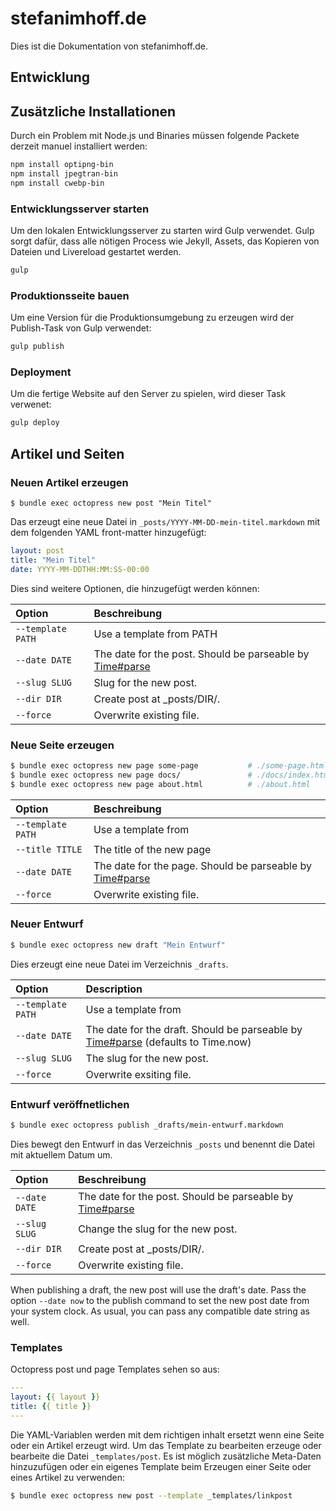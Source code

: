 # stefanimhoff.de

Dies ist die Dokumentation von stefanimhoff.de.

## Entwicklung

## Zusätzliche Installationen

Durch ein Problem mit Node.js und Binaries müssen folgende Packete derzeit manuel installiert werden:

```sh
npm install optipng-bin
npm install jpegtran-bin
npm install cwebp-bin
```

### Entwicklungsserver starten

Um den lokalen Entwicklungsserver zu starten wird Gulp verwendet. Gulp sorgt dafür, dass alle nötigen Process wie Jekyll, Assets, das Kopieren von Dateien und Livereload gestartet werden.

```sh
gulp
```

### Produktionsseite bauen

Um eine Version für die Produktionsumgebung zu erzeugen wird der Publish-Task von Gulp verwendet:

```sh
gulp publish
```

### Deployment

Um die fertige Website auf den Server zu spielen, wird dieser Task verwenet:

```sh
gulp deploy
```

## Artikel und Seiten

### Neuen Artikel erzeugen

    $ bundle exec octopress new post "Mein Titel"

Das erzeugt eine neue Datei in `_posts/YYYY-MM-DD-mein-titel.markdown` mit dem folgenden YAML front-matter hinzugefügt:

```yaml
layout: post
title: "Mein Titel"
date: YYYY-MM-DDTHH:MM:SS-00:00
```

Dies sind weitere Optionen, die hinzugefügt werden können:

| Option               | Beschreibung                            |
|:---------------------|:----------------------------------------|
| `--template PATH`    | Use a template from PATH                |
| `--date DATE`        | The date for the post. Should be parseable by [Time#parse](http://ruby-doc.org/stdlib-2.1.0/libdoc/time/rdoc/Time.html#method-i-parse) |
| `--slug SLUG`        | Slug for the new post.                  |
| `--dir DIR`          | Create post at _posts/DIR/.             |
| `--force`            | Overwrite existing file.                |


### Neue Seite erzeugen

```sh
$ bundle exec octopress new page some-page           # ./some-page.html
$ bundle exec octopress new page docs/               # ./docs/index.html
$ bundle exec octopress new page about.html          # ./about.html
```

| Option               | Beschreibung                            |
|:---------------------|:----------------------------------------|
| `--template PATH`    | Use a template from <path>              |
| `--title TITLE`      | The title of the new page               |
| `--date DATE`        | The date for the page. Should be parseable by [Time#parse](http://ruby-doc.org/stdlib-2.1.0/libdoc/time/rdoc/Time.html#method-i-parse) |
| `--force`            | Overwrite existing file.                |


### Neuer Entwurf

```sh
$ bundle exec octopress new draft "Mein Entwurf"
```

Dies erzeugt eine neue Datei im Verzeichnis `_drafts`.

| Option             | Description                               |
|:-------------------|:------------------------------------------|
| `--template PATH`    | Use a template from <path>              |
| `--date DATE`      | The date for the draft. Should be parseable by [Time#parse](http://ruby-doc.org/stdlib-2.1.0/libdoc/time/rdoc/Time.html#method-i-parse) (defaults to Time.now) |
| `--slug SLUG`      | The slug for the new post.                |
| `--force`          | Overwrite exsiting file.                  |

### Entwurf veröffnetlichen

```sh
$ bundle exec octopress publish _drafts/mein-entwurf.markdown
```

Dies bewegt den Entwurf in das Verzeichnis `_posts` und benennt die Datei mit aktuellem Datum um.

| Option             | Beschreibung                              |
|:-------------------|:------------------------------------------|
| `--date DATE`      | The date for the post. Should be parseable by [Time#parse](http://ruby-doc.org/stdlib-2.1.0/libdoc/time/rdoc/Time.html#method-i-parse) |
| `--slug SLUG`      | Change the slug for the new post.         |
| `--dir DIR`        | Create post at _posts/DIR/.               |
| `--force`          | Overwrite existing file.                  |

When publishing a draft, the new post will use the draft's date. Pass the option `--date now` to the publish command to set the new post date from your system clock. As usual, you can pass any compatible date string as well.

### Templates

Octopress post und page Templates sehen so aus:

```yaml
---
layout: {{ layout }}
title: {{ title }}
---

```

Die YAML-Variablen werden mit dem richtigen inhalt ersetzt wenn eine Seite oder ein Artikel erzeugt wird. Um das Template zu bearbeiten erzeuge oder bearbeite die Datei `_templates/post`. Es ist möglich zusätzliche Meta-Daten hinzuzufügen oder ein eigenes Template beim Erzeugen einer Seite oder eines Artikel zu verwenden:

```sh
$ bundle exec octopress new post --template _templates/linkpost
```